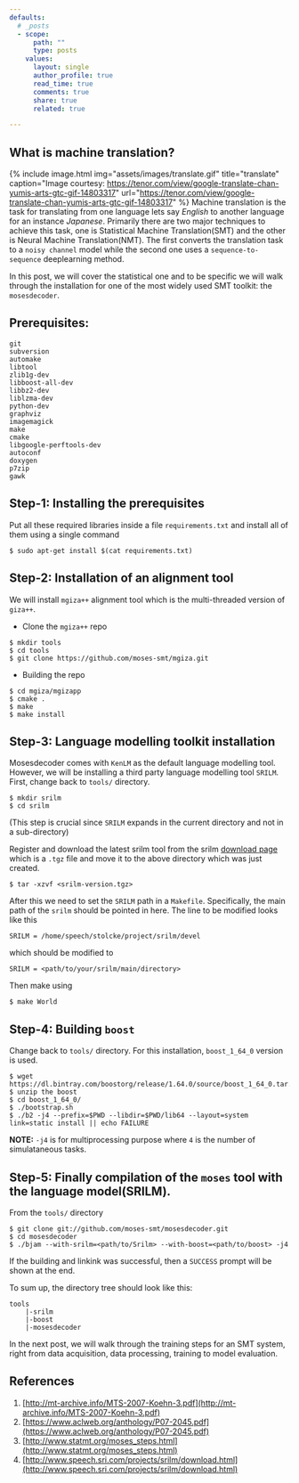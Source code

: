 ```yaml
---
defaults:
  # _posts
  - scope:
      path: ""
      type: posts
    values:
      layout: single
      author_profile: true
      read_time: true
      comments: true
      share: true
      related: true

---
```



## What is machine translation?

<!-- ![translate](https://media1.tenor.com/images/b890252f9818ba8ed3e8265765d7dc59/tenor.gif?itemid=14803317) -->

{% include image.html
            img="assets/images/translate.gif"
            title="translate"
            caption="Image courtesy: https://tenor.com/view/google-translate-chan-yumis-arts-gtc-gif-14803317"
            url="https://tenor.com/view/google-translate-chan-yumis-arts-gtc-gif-14803317" %}
Machine translation is the task for translating from one language lets say *English* to another language for an instance *Japanese*. Primarily there are two major techniques to achieve this task, one is Statistical Machine Translation(SMT) and the other is Neural Machine Translation(NMT). The first converts the translation task to a `noisy channel` model while the second one uses a `sequence-to-sequence` deeplearning method.

In this post, we will cover the statistical one and to be specific we will walk through the installation for one of the most widely used SMT toolkit: the `mosesdecoder`.  
## Prerequisites: 
```g++ 
git 
subversion
automake
libtool
zlib1g-dev
libboost-all-dev
libbz2-dev
liblzma-dev
python-dev
graphviz
imagemagick
make
cmake
libgoogle-perftools-dev
autoconf
doxygen
p7zip
gawk
```
## Step-1: Installing the prerequisites 
Put all these required libraries inside a file `requirements.txt` and install all of them using a single command
```
$ sudo apt-get install $(cat requirements.txt)
```

## Step-2: Installation of an alignment tool
We will install `mgiza++` alignment tool which is the multi-threaded version of `giza++`.
- Clone the `mgiza++` repo
```
$ mkdir tools
$ cd tools
$ git clone https://github.com/moses-smt/mgiza.git
``` 
- Building the repo
```
$ cd mgiza/mgizapp
$ cmake .
$ make
$ make install
```

## Step-3: Language modelling toolkit installation
Mosesdecoder comes with `KenLM` as the default language modelling tool. However, we will be installing a third party language modelling tool `SRILM`.
First, change back to `tools/` directory.
```
$ mkdir srilm
$ cd srilm
``` 
(This step is crucial since `SRILM` expands in the current directory and not in a sub-directory)

Register and download the latest srilm tool from the srilm [download page](http://www.speech.sri.com/projects/srilm/download.html) which is a `.tgz` file and move it to the above directory which was just created.
```
$ tar -xzvf <srilm-version.tgz>
``` 
After this we need to set the `SRILM` path in a `Makefile`. Specifically, the main path of the `srilm` should be pointed in here. The line to be modified looks like this
```
SRILM = /home/speech/stolcke/project/srilm/devel
```
which should be modified to
```
SRILM = <path/to/your/srilm/main/directory>
```
Then make using 
```
$ make World
```

## Step-4: Building `boost`
Change back to `tools/` directory. For this installation, `boost_1_64_0` version is used.
```
$ wget https://dl.bintray.com/boostorg/release/1.64.0/source/boost_1_64_0.tar.gz
$ unzip the boost 
$ cd boost_1_64_0/
$ ./bootstrap.sh 
$ ./b2 -j4 --prefix=$PWD --libdir=$PWD/lib64 --layout=system link=static install || echo FAILURE
```
**NOTE:** `-j4` is for multiprocessing purpose where `4` is the number of simulataneous tasks.

## Step-5: Finally compilation of the `moses` tool  with the language model(SRILM).
From the `tools/` directory
```
$ git clone git://github.com/moses-smt/mosesdecoder.git
$ cd mosesdecoder
$ ./bjam --with-srilm=<path/to/Srilm> --with-boost=<path/to/boost> -j4
```
If the building and linkink was successful, then a `SUCCESS` prompt will be shown at the end.
 

To sum up, the directory tree should look like this:
```
tools
    |-srilm
    |-boost
    |-mosesdecoder

```

In the next post, we will walk through the training steps for an SMT system, right from data acquisition, data processing, training to model evaluation.

## References
1. [http://mt-archive.info/MTS-2007-Koehn-3.pdf](http://mt-archive.info/MTS-2007-Koehn-3.pdf)
2. [https://www.aclweb.org/anthology/P07-2045.pdf](https://www.aclweb.org/anthology/P07-2045.pdf)
3. [http://www.statmt.org/moses_steps.html](http://www.statmt.org/moses_steps.html)
4. [http://www.speech.sri.com/projects/srilm/download.html](http://www.speech.sri.com/projects/srilm/download.html)


<script src="https://utteranc.es/client.js"
        repo="masonreznov/masonreznov.github.io"
        issue-term="pathname"
        label="comment"
        theme="github-light"
        crossorigin="anonymous"
        async>
</script>